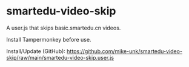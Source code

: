 # smartedu-video-skip
A user.js that skips basic.smartedu.cn videos.

Install Tampermonkey before use.

Install/Update (GitHub): <https://github.com/mike-unk/smartedu-video-skip/raw/main/smartedu-video-skip.user.js>
